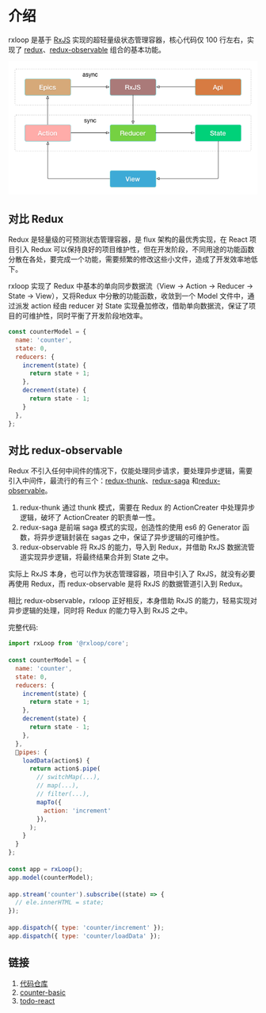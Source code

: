 # 介绍

rxloop 是基于 [RxJS](https://github.com/ReactiveX/rxjs) 实现的超轻量级状态管理容器，核心代码仅 100 行左右，实现了 [redux](https://github.com/reactjs/redux)、[redux-observable](https://github.com/redux-observable/redux-observable)  组合的基本功能。

![rxloop](rxloop.png)

## 对比 Redux
Redux 是轻量级的可预测状态管理容器，是 flux 架构的最优秀实现，在 React 项目引入 Redux 可以保持良好的项目维护性，但在开发阶段，不同用途的功能函数分散在各处，要完成一个功能，需要频繁的修改这些小文件，造成了开发效率地低下。

rxloop 实现了 Redux 中基本的单向同步数据流（View -> Action -> Reducer -> State -> View），又将Redux 中分散的功能函数，收敛到一个 Model 文件中，通过派发 action 经由 reducer 对  State 实现叠加修改，借助单向数据流，保证了项目的可维护性，同时平衡了开发阶段地效率。

```javascript
const counterModel = {
  name: 'counter',
  state: 0,
  reducers: {
    increment(state) {
      return state + 1;
    },
    decrement(state) {
      return state - 1;
    }
  },
};
```

## 对比 redux-observable
Redux 不引入任何中间件的情况下，仅能处理同步请求，要处理异步逻辑，需要引入中间件，最流行的有三个：[redux-thunk](https://github.com/reduxjs/redux-thunk)、[redux-saga](https://github.com/redux-saga/redux-saga) 和[redux-observable](https://github.com/redux-observable/redux-observable)。

1. redux-thunk 通过 thunk 模式，需要在 Redux 的 ActionCreater 中处理异步逻辑，破坏了 ActionCreater 的职责单一性。
2. redux-saga 是前端 saga 模式的实现，创造性的使用 es6 的 Generator 函数，将异步逻辑封装在 sagas 之中，保证了异步逻辑的可维护性。
3. redux-observable 将 RxJS 的能力，导入到 Redux，并借助 RxJS 数据流管道实现异步逻辑，将最终结果合并到 State 之中。

实际上 RxJS 本身，也可以作为状态管理容器，项目中引入了 RxJS，就没有必要再使用 Redux，而 redux-observable 是将 RxJS 的数据管道引入到 Redux。

相比 redux-observable，rxloop 正好相反，本身借助 RxJS 的能力，轻易实现对异步逻辑的处理，同时将 Redux 的能力导入到 RxJS 之中。

完整代码:

```javascript
import rxLoop from '@rxloop/core';

const counterModel = {
  name: 'counter',
  state: 0,
  reducers: {
    increment(state) {
      return state + 1;
    },
    decrement(state) {
      return state - 1;
    },
  },
  pipes: {
    loadData(action$) {
      return action$.pipe(
        // switchMap(...),
        // map(...),
        // filter(...),
        mapTo({
          action: 'increment'
        }),
      );
    }
  }
};

const app = rxLoop();
app.model(counterModel);

app.stream('counter').subscribe((state) => {
  // ele.innerHTML = state;
});

app.dispatch({ type: 'counter/increment' });
app.dispatch({ type: 'counter/loadData' });
```
## 链接
1. [代码仓库](https://github.com/TalkingData/rxloop)
2. [counter-basic](https://github.com/TalkingData/rxloop/tree/master/examples/counter-basic)
3. [todo-react](https://github.com/TalkingData/rxloop/tree/master/examples/todo-react)
